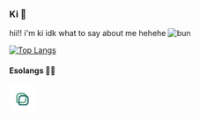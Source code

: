 ### Ki 🥮
hii!! i'm ki idk what to say about me hehehe ![bun](https://static.wikia.nocookie.net/omori/images/c/c3/ForestBunnyWalk.gif/revision/latest?cb=20220314004122&format=original)

[![Top Langs](https://github-readme-stats.vercel.app/api/top-langs/?username=mkukiro&layout=compact)](https://github.com/anuraghazra/github-readme-stats)

#### Esolangs 🍋‍🟩
[<img src="noriioicon.svg" width="48px" height="48px">](https://github.com/mkukiro/nori.io)
